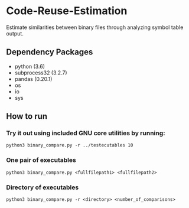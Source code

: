 # Code-Reuse-Estimation
Estimate similarities between binary files through analyzing symbol table output.

## Dependency Packages
* python (3.6)
* subprocess32 (3.2.7)
* pandas (0.20.1)
* os
* io
* sys

## How to run
### Try it out using included GNU core utilities by running:
`python3 binary_compare.py -r ../testecutables 10`
### One pair of executables
`python3 binary_compare.py <fullfilepath1> <fullfilepath2>`
### Directory of executables
`python3 binary_compare.py -r <directory> <number_of_comparisons>`
